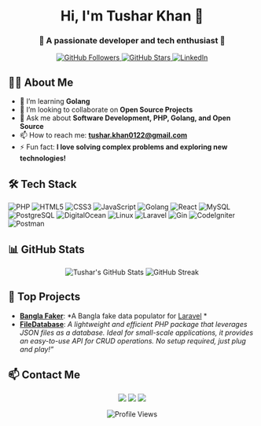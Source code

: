 
<h1 align="center">Hi, I'm Tushar Khan 👋</h1>
<h3 align="center">🌟 A passionate developer and tech enthusiast 🌟</h3>

<p align="center">
  <a href="https://github.com/tusharkhan">
    <img src="https://img.shields.io/github/followers/tusharkhan?label=Followers&style=social" alt="GitHub Followers" />
  </a>
  <a href="https://github.com/tusharkhan/tusharkhan">
    <img src="https://img.shields.io/github/stars/tusharkhan/tusharkhan?label=Stars&style=social" alt="GitHub Stars" />
  </a>
  <a href="https://www.linkedin.com/in/tusharkhan/">
    <img src="https://img.shields.io/badge/LinkedIn-Connect-blue" alt="LinkedIn" />
  </a>
</p>

## 🙋‍♂️ About Me
- 🌱 I’m learning **Golang**
- 👯 I’m looking to collaborate on **Open Source Projects**
- 💬 Ask me about **Software Development, PHP, Golang, and Open Source**
- 📫 How to reach me: **tushar.khan0122@gmail.com**
- ⚡ Fun fact: **I love solving complex problems and exploring new technologies!**

## 🛠️ Tech Stack
![PHP](https://img.shields.io/badge/PHP-777BB4?logo=php&logoColor=white&style=for-the-badge)
![HTML5](https://img.shields.io/badge/HTML5-E34F26?logo=html5&logoColor=white&style=for-the-badge)
![CSS3](https://img.shields.io/badge/CSS3-1572B6?logo=css3&logoColor=white&style=for-the-badge)
![JavaScript](https://img.shields.io/badge/JavaScript-F7DF1E?logo=javascript&logoColor=black&style=for-the-badge)
![Golang](https://img.shields.io/badge/golang-00ADD8?logo=go&logoColor=white&style=for-the-badge)
![React](https://img.shields.io/badge/React-20232A?logo=react&logoColor=61DAFB&style=for-the-badge)
![MySQL](https://img.shields.io/badge/mysql-4479A1?logo=mysql&logoColor=white&style=for-the-badge)
![PostgreSQL](https://img.shields.io/badge/PostgreSQL-336791?logo=postgresql&logoColor=white&style=for-the-badge)
![DigitalOcean](https://img.shields.io/badge/DigitalOcean-0080FF?logo=digitalocean&logoColor=white&style=for-the-badge)
![Linux](https://img.shields.io/badge/Linux-FCC624?logo=linux&logoColor=black&style=for-the-badge)
![Laravel](https://img.shields.io/badge/Laravel-FF2D20?logo=laravel&logoColor=white&style=for-the-badge)
![Gin](https://img.shields.io/badge/Gin-00ADD8?logo=go&logoColor=white&style=for-the-badge)
![CodeIgniter](https://img.shields.io/badge/CodeIgniter-EF4223?logo=codeigniter&logoColor=white&style=for-the-badge)
![Postman](https://img.shields.io/badge/Postman-FF6C37?logo=postman&logoColor=white&style=for-the-badge)

## 📊 GitHub Stats
<p align="center">
  <img src="https://github-readme-stats.vercel.app/api?username=tusharkhan&show_icons=true&theme=radical" alt="Tushar's GitHub Stats" />
  <img src="https://github-readme-streak-stats.herokuapp.com/?user=tusharkhan&theme=radical" alt="GitHub Streak" />
</p>

## 🚀 Top Projects
- [**Bangla Faker**](https://github.com/tusharkhan/banglafaker): *A Bangla fake data populator for <a href="http://laravel.com/">Laravel</a> *
- [**FileDatabase**](https://github.com/Soft-Valley/File-database): *A lightweight and efficient PHP package that leverages JSON files as a database. Ideal for small-scale applications, it provides an easy-to-use API for CRUD operations. No setup required, just plug and play!”*

## 📫 Contact Me
<p align="center">
  <a href="mailto:tushar.khan0122@gmail.com"><img src="https://img.shields.io/badge/Email-D14836?logo=gmail&logoColor=white&style=for-the-badge" /></a>
  <a href="https://www.linkedin.com/in/tushar-khan-110497123//"><img src="https://img.shields.io/badge/LinkedIn-0077B5?logo=linkedin&logoColor=white&style=for-the-badge" /></a>
  <a href="https://www.facebook.com/glbaba.tushar"><img src="https://img.shields.io/badge/Facebook-1877F2?logo=facebook&logoColor=white&style=for-the-badge" /></a>
</p>

<p align="center">
  <img src="https://komarev.com/ghpvc/?username=tusharkhan&label=Profile%20views&color=0e75b6&style=flat" alt="Profile Views" />
</p>
